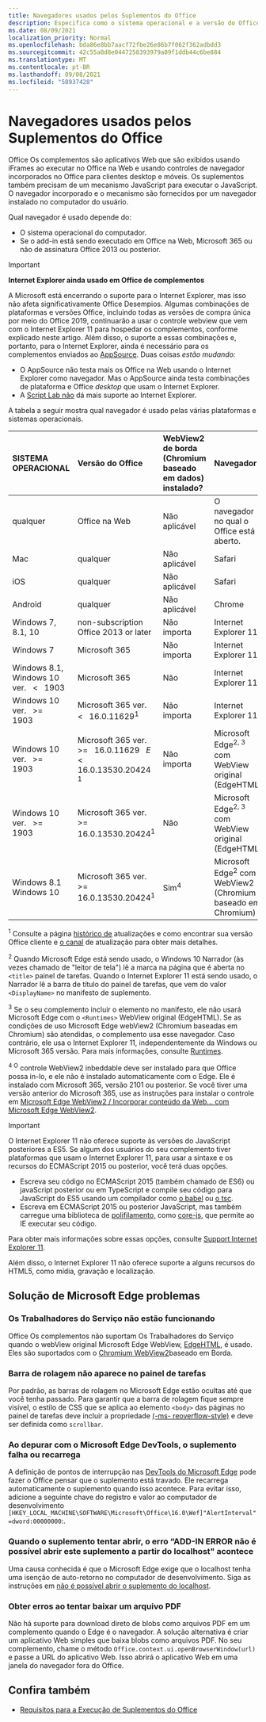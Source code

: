 ```yaml
---
title: Navegadores usados pelos Suplementos do Office
description: Especifica como o sistema operacional e a versão do Office determinam o navegador que é usado pelos suplementos do Office.
ms.date: 08/09/2021
localization_priority: Normal
ms.openlocfilehash: bda86e8bb7aacf72fbe26e86b7f062f362adbdd3
ms.sourcegitcommit: 42c55a8d8e0447258393979a09f1ddb44c6be884
ms.translationtype: MT
ms.contentlocale: pt-BR
ms.lasthandoff: 09/08/2021
ms.locfileid: "58937428"
---
```

# <a name="browsers-used-by-office-add-ins"></a>Navegadores usados pelos Suplementos do Office

Office Os complementos são aplicativos Web que são exibidos usando iFrames ao executar no Office na Web e usando controles de navegador incorporados no Office para clientes desktop e móveis. Os suplementos também precisam de um mecanismo JavaScript para executar o JavaScript. O navegador incorporado e o mecanismo são fornecidos por um navegador instalado no computador do usuário.

Qual navegador é usado depende do:

- O sistema operacional do computador.
- Se o add-in está sendo executado em Office na Web, Microsoft 365 ou não de assinatura Office 2013 ou posterior.

> [!IMPORTANT]
> **Internet Explorer ainda usado em Office de complementos**
>
> A Microsoft está encerrando o suporte para o Internet Explorer, mas isso não afeta significativamente Office Desempios. Algumas combinações de plataformas e versões Office, incluindo todas as versões de compra única por meio do Office 2019, continuarão a usar o controle webview que vem com o Internet Explorer 11 para hospedar os complementos, conforme explicado neste artigo. Além disso, o suporte a essas combinações e, portanto, para o Internet Explorer, ainda é necessário para os complementos enviados ao [AppSource](/office/dev/store/submit-to-appsource-via-partner-center). Duas coisas *estão mudando:*
>
> - O AppSource não testa mais os Office na Web usando o Internet Explorer como navegador. Mas o AppSource ainda testa combinações de plataforma e Office *desktop* que usam o Internet Explorer.
> - A [Script Lab não](../overview/explore-with-script-lab.md) dá mais suporte ao Internet Explorer.

A tabela a seguir mostra qual navegador é usado pelas várias plataformas e sistemas operacionais.

|SISTEMA OPERACIONAL|Versão do Office|WebView2 de borda (Chromium baseado em dados) instalado?|Navegador|
|:-----|:-----|:-----|:-----|
|qualquer|Office na Web|Não aplicável|O navegador no qual o Office está aberto.|
|Mac|qualquer|Não aplicável|Safari|
|iOS|qualquer|Não aplicável|Safari|
|Android|qualquer|Não aplicável|Chrome|
|Windows 7, 8.1, 10 | non-subscription Office 2013 or later|Não importa|Internet Explorer 11|
|Windows 7 | Microsoft 365| Não importa | Internet Explorer 11|
|Windows 8.1,<br>Windows 10 ver. &nbsp; < &nbsp; 1903| Microsoft 365 | Não| Internet Explorer 11|
|Windows 10 ver. &nbsp; >= &nbsp; 1903 | Microsoft 365 ver. &nbsp; < &nbsp; 16.0.11629<sup>1</sup>| Não importa|Internet Explorer 11|
|Windows 10 ver. &nbsp; >= &nbsp; 1903 | Microsoft 365 ver. &nbsp; >= &nbsp; 16.0.11629 &nbsp; _E_ &nbsp; < &nbsp; 16.0.13530.20424 <sup>1</sup>| Não importa|Microsoft Edge<sup>2, 3</sup> com WebView original (EdgeHTML)|
|Windows 10 ver. &nbsp; >= &nbsp; 1903 | Microsoft 365 ver. &nbsp; >= &nbsp; 16.0.13530.20424<sup>1</sup>| Não |Microsoft Edge<sup>2, 3</sup> com WebView original (EdgeHTML)|
|Windows 8.1<br>Windows 10| Microsoft 365 ver. &nbsp; >= &nbsp; 16.0.13530.20424<sup>1</sup>| Sim<sup>4</sup>|  Microsoft Edge<sup>2</sup> com WebView2 (Chromium baseado em Chromium) |

<sup>1</sup> Consulte a página [histórico de](/officeupdates/update-history-office365-proplus-by-date) atualizações e como encontrar sua versão Office cliente e [o canal](https://support.microsoft.com/office/932788b8-a3ce-44bf-bb09-e334518b8b19) de atualização para obter mais detalhes.

<sup>2</sup> Quando Microsoft Edge está sendo usado, o Windows 10 Narrador (às vezes chamado de "leitor de tela") lê a marca na página que é aberta no `<title>` painel de tarefas. Quando o Internet Explorer 11 está sendo usado, o Narrador lê a barra de título do painel de tarefas, que vem do valor `<DisplayName>` no manifesto de suplemento.

<sup>3</sup> Se o seu complemento incluir o elemento no manifesto, ele não usará Microsoft Edge com o `<Runtimes>` WebView original (EdgeHTML). Se as condições de uso Microsoft Edge webView2 (Chromium baseadas em Chromium) são atendidas, o complemento usa esse navegador. Caso contrário, ele usa o Internet Explorer 11, independentemente da Windows ou Microsoft 365 versão. Para mais informações, consulte [Runtimes](../reference/manifest/runtimes.md).

<sup>4 O</sup> controle WebView2 inbeddable deve ser instalado para que Office possa in-lo, e ele não é instalado automaticamente com o Edge. Ele é instalado com Microsoft 365, versão 2101 ou posterior. Se você tiver uma versão anterior do Microsoft 365, use as instruções para instalar o controle em [Microsoft Edge WebView2 / Incorporar conteúdo da Web... com Microsoft Edge WebView2](https://developer.microsoft.com/microsoft-edge/webview2/).

> [!IMPORTANT]
> O Internet Explorer 11 não oferece suporte às versões do JavaScript posteriores a ES5. Se algum dos usuários do seu complemento tiver plataformas que usam o Internet Explorer 11, para usar a sintaxe e os recursos do ECMAScript 2015 ou posterior, você terá duas opções.
>
> - Escreva seu código no ECMAScript 2015 (também chamado de ES6) ou javaScript posterior ou em TypeScript e compile seu código para JavaScript do ES5 usando um compilador como [o babel](https://babeljs.io/) ou [o tsc](https://www.typescriptlang.org/index.html).
> - Escreva em ECMAScript 2015 ou posterior JavaScript, mas também carregue uma biblioteca de [polifilamento,](https://en.wikipedia.org/wiki/Polyfill_(programming)) como [core-js,](https://github.com/zloirock/core-js) que permite ao IE executar seu código.
>
> Para obter mais informações sobre essas opções, consulte [Support Internet Explorer 11](../develop/support-ie-11.md).
>
> Além disso, o Internet Explorer 11 não oferece suporte a alguns recursos do HTML5, como mídia, gravação e localização.

## <a name="troubleshooting-microsoft-edge-issues"></a>Solução de Microsoft Edge problemas

### <a name="service-workers-are-not-working"></a>Os Trabalhadores do Serviço não estão funcionando

Office Os complementos não suportam Os Trabalhadores do Serviço quando o webView original Microsoft Edge WebView, [EdgeHTML](https://en.wikipedia.org/wiki/EdgeHTML), é usado. Eles são suportados com o [Chromium WebView2](/microsoft-edge/hosting/webview2)baseado em Borda.

### <a name="scroll-bar-does-not-appear-in-task-pane"></a>Barra de rolagem não aparece no painel de tarefas

Por padrão, as barras de rolagem no Microsoft Edge estão ocultas até que você tenha passado. Para garantir que a barra de rolagem fique sempre visível, o estilo de CSS que se aplica ao elemento `<body>` das páginas no painel de tarefas deve incluir a propriedade [(-ms- reoverflow-style)](https://developer.mozilla.org/docs/Web/CSS/Microsoft_Extensions) e deve ser definida como `scrollbar`.

### <a name="when-debugging-with-the-microsoft-edge-devtools-the-add-in-crashes-or-reloads"></a>Ao depurar com o Microsoft Edge DevTools, o suplemento falha ou recarrega

A definição de pontos de interrupção nas [DevTools do Microsoft Edge](https://www.microsoft.com/p/microsoft-edge-devtools-preview/9mzbfrmz0mnj?rtc=1&activetab=pivot%3Aoverviewtab) pode fazer o Office pensar que o suplemento está travado. Ele recarrega automaticamente o suplemento quando isso acontece. Para evitar isso, adicione a seguinte chave do registro e valor ao computador de desenvolvimento `[HKEY_LOCAL_MACHINE\SOFTWARE\Microsoft\Office\16.0\Wef]"AlertInterval"=dword:00000000`:.

### <a name="when-the-add-in-tries-to-open-get-add-in-error-we-cant-open-this-add-in-from-the-localhost-error"></a>Quando o suplemento tentar abrir, o erro “ADD-IN ERROR não é possível abrir este suplemento a partir do localhost" acontece

Uma causa conhecida é que o Microsoft Edge exige que o localhost tenha uma isenção de auto-retorno no computador de desenvolvimento. Siga as instruções em [não é possível abrir o suplemento do localhost](/office/troubleshoot/error-messages/cannot-open-add-in-from-localhost).

### <a name="get-errors-trying-to-download-a-pdf-file"></a>Obter erros ao tentar baixar um arquivo PDF

Não há suporte para download direto de blobs como arquivos PDF em um complemento quando o Edge é o navegador. A solução alternativa é criar um aplicativo Web simples que baixa blobs como arquivos PDF. No seu complemento, chame o método `Office.context.ui.openBrowserWindow(url)` e passe a URL do aplicativo Web. Isso abrirá o aplicativo Web em uma janela do navegador fora do Office.

## <a name="see-also"></a>Confira também

- [Requisitos para a Execução de Suplementos do Office](requirements-for-running-office-add-ins.md)
